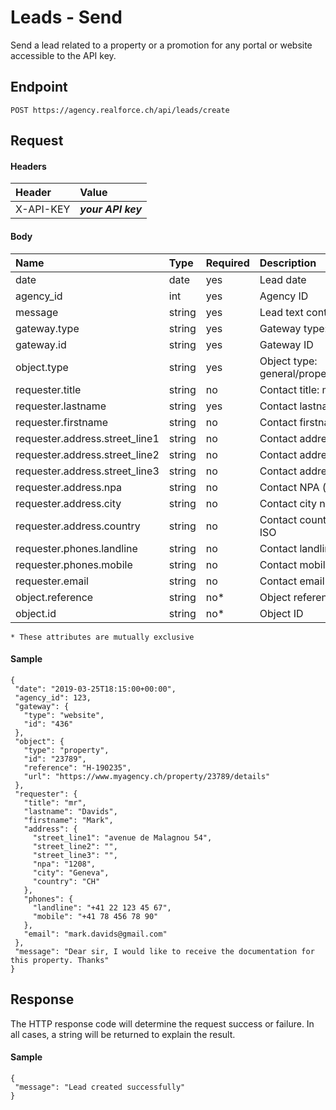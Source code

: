 # Leads - Send
Send a lead related to a property or a promotion for any portal or website accessible to the API key.

## Endpoint
```
POST https://agency.realforce.ch/api/leads/create
```

## Request

#### Headers

| Header | Value        |
| :--- |:-------------|
| X-API-KEY | **_your API key_** |

#### Body

| Name                           | Type   | Required | Description                               |
|:-------------------------------|:-------|:---------|:------------------------------------------|
| date                           | date   | yes      | Lead date                                 |
| agency_id                      | int    | yes      | Agency ID                                 |
| message                        | string | yes      | Lead text content                         |
| gateway.type                   | string | yes      | Gateway type: website/portal              |
| gateway.id                     | string | yes      | Gateway ID                                |
| object.type                    | string | yes      | Object type: general/property/development |
| requester.title                | string | no       | Contact title: mr/ms                      |
| requester.lastname             | string | yes      | Contact lastname                          |
| requester.firstname            | string | no       | Contact firstname                         |
| requester.address.street_line1 | string | no       | Contact address street line 1             |
| requester.address.street_line2 | string | no       | Contact address street line 2             |
| requester.address.street_line3 | string | no       | Contact address street line 3             |
| requester.address.npa          | string | no       | Contact NPA (zip code)                    |
| requester.address.city         | string | no       | Contact city name                         |
| requester.address.country      | string | no       | Contact country as Alpha-2 ISO            |
| requester.phones.landline      | string | no       | Contact landline number                   |
| requester.phones.mobile        | string | no       | Contact mobile number                     |
| requester.email                | string | no       | Contact email                     |
| object.reference               | string | no*      | Object reference                          |
| object.id                      | string | no*      | Object ID                                 |

`* These attributes are mutually exclusive`

#### Sample

```
{
 "date": "2019-03-25T18:15:00+00:00",
 "agency_id": 123,
 "gateway": {
   "type": "website",
   "id": "436"
 },
 "object": {
   "type": "property",
   "id": "23789",
   "reference": "H-190235",
   "url": "https://www.myagency.ch/property/23789/details"
 },
 "requester": {
   "title": "mr",
   "lastname": "Davids",
   "firstname": "Mark",
   "address": {
     "street_line1": "avenue de Malagnou 54",
     "street_line2": "",
     "street_line3": "",
     "npa": "1208",
     "city": "Geneva",
     "country": "CH"
   },
   "phones": {
     "landline": "+41 22 123 45 67",
     "mobile": "+41 78 456 78 90"
   },
   "email": "mark.davids@gmail.com"
 },
 "message": "Dear sir, I would like to receive the documentation for this property. Thanks"
}
```


## Response
The HTTP response code will determine the request success or failure. In all cases, a string will be returned to explain the result.


#### Sample

```
{
 "message": "Lead created successfully"
}
```
